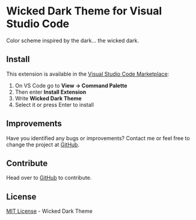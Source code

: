 # Wicked Dark Theme for Visual Studio Code

Color scheme inspired by the dark... the wicked dark.

## Install

This extension is available in the [Visual Studio Code Marketplace](https://marketplace.visualstudio.com/items?itemName=bcanzanella.vscode-wicked-dark-theme):
1. On VS Code go to **View -> Command Palette**
2. Then enter **Install Extension**
3. Write **Wicked Dark Theme**
4. Select it or press Enter to install

## Improvements

Have you identified any bugs or improvements? Contact me or feel free to change the project at [GitHub](https://github.com/bcanzanella/vscode-wicked-dark-theme).

## Contribute
Head over to [GitHub](https://github.com/bcanzanella/vscode-wicked-dark-theme) to contribute.

## License

[MIT License](./LICENSE) - Wicked Dark Theme
